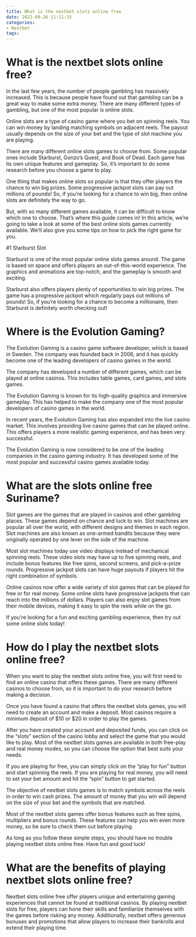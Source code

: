 ```yaml
---
title: What is the nextbet slots online free
date: 2022-09-26 11:11:33
categories:
- Nextbet
tags:
---
```



#  What is the nextbet slots online free?

In the last few years, the number of people gambling has massively increased. This is because people have found out that gambling can be a great way to make some extra money. There are many different types of gambling, but one of the most popular is online slots.

Online slots are a type of casino game where you bet on spinning reels. You can win money by landing matching symbols on adjacent reels. The payout usually depends on the size of your bet and the type of slot machine you are playing.

There are many different online slots games to choose from. Some popular ones include Starburst, Gonzo’s Quest, and Book of Dead. Each game has its own unique features and gameplay. So, it’s important to do some research before you choose a game to play.

One thing that makes online slots so popular is that they offer players the chance to win big prizes. Some progressive jackpot slots can pay out millions of pounds! So, if you’re looking for a chance to win big, then online slots are definitely the way to go.

But, with so many different games available, it can be difficult to know which one to choose. That’s where this guide comes in! In this article, we’re going to take a look at some of the best online slots games currently available. We’ll also give you some tips on how to pick the right game for you.

#1 Starburst Slot

Starburst is one of the most popular online slots games around. The game is based on space and offers players an out-of-this-world experience. The graphics and animations are top-notch, and the gameplay is smooth and exciting.

Starburst also offers players plenty of opportunities to win big prizes. The game has a progressive jackpot which regularly pays out millions of pounds! So, if you’re looking for a chance to become a millionaire, then Starburst is definitely worth checking out!

#  Where is the Evolution Gaming?

The Evolution Gaming is a casino game software developer, which is based in Sweden. The company was founded back in 2006, and it has quickly become one of the leading developers of casino games in the world.

The company has developed a number of different games, which can be played at online casinos. This includes table games, card games, and slots games.

The Evolution Gaming is known for its high-quality graphics and immersive gameplay. This has helped to make the company one of the most popular developers of casino games in the world.

In recent years, the Evolution Gaming has also expanded into the live casino market. This involves providing live casino games that can be played online. This offers players a more realistic gaming experience, and has been very successful.

The Evolution Gaming is now considered to be one of the leading companies in the casino gaming industry. It has developed some of the most popular and successful casino games available today.

#  What are the slots online free Suriname?

Slot games are the games that are played in casinos and other gambling places. These games depend on chance and luck to win. Slot machines are popular all over the world, with different designs and themes in each region. Slot machines are also known as one-armed bandits because they were originally operated by one lever on the side of the machine.

Most slot machines today use video displays instead of mechanical spinning reels. These video slots may have up to five spinning reels, and include bonus features like free spins, second screens, and pick-a-prize rounds. Progressive jackpot slots can have huge payouts if players hit the right combination of symbols.

Online casinos now offer a wide variety of slot games that can be played for free or for real money. Some online slots have progressive jackpots that can reach into the millions of dollars. Players can also enjoy slot games from their mobile devices, making it easy to spin the reels while on the go.

If you're looking for a fun and exciting gambling experience, then try out some online slots today!

#  How do I play the nextbet slots online free?

When you want to play the nextbet slots online free, you will first need to find an online casino that offers these games. There are many different casinos to choose from, so it is important to do your research before making a decision.

Once you have found a casino that offers the nextbet slots games, you will need to create an account and make a deposit. Most casinos require a minimum deposit of $10 or $20 in order to play the games.

After you have created your account and deposited funds, you can click on the “slots” section of the casino lobby and select the game that you would like to play. Most of the nextbet slots games are available in both free-play and real money modes, so you can choose the option that best suits your needs.

If you are playing for free, you can simply click on the “play for fun” button and start spinning the reels. If you are playing for real money, you will need to set your bet amount and hit the “spin” button to get started.

The objective of nextbet slots games is to match symbols across the reels in order to win cash prizes. The amount of money that you win will depend on the size of your bet and the symbols that are matched.

Most of the nextbet slots games offer bonus features such as free spins, multipliers and bonus rounds. These features can help you win even more money, so be sure to check them out before playing.

As long as you follow these simple steps, you should have no trouble playing nextbet slots online free. Have fun and good luck!

#  What are the benefits of playing nextbet slots online free?

Nextbet slots online free offer players unique and entertaining gaming experiences that cannot be found at traditional casinos. By playing nextbet slots for free, players can hone their skills and familiarize themselves with the games before risking any money. Additionally, nextbet offers generous bonuses and promotions that allow players to increase their bankrolls and extend their playing time.